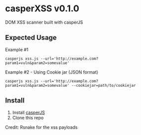 casperXSS v0.1.0
=========

DOM XSS scanner built with casperJS

Expected Usage
------

Example #1

`
casperjs xss.js --url='http://example.com?param1=vuln&param2=somevalue'
`

Example #2 - Using Cookie jar (JSON format)

`
casperjs xss.js --url='http://example.com?param1=vuln&param2=somevalue' --cookiejar=path/to/cookiejar
`


Install
------

1. Install [casperJS](http://docs.casperjs.org/en/latest/installation.html)
2. Clone this repo


Credit: Rsnake for the xss payloads
